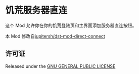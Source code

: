 # 饥荒服务器直连

这个 Mod 允许你在你的饥荒登陆页和主界面添加服务器直连按钮。  

本 Mod 修改自[jupitersh/dst-mod-direct-connect](https://github.com/jupitersh/dst-mod-direct-connect)

## 许可证

Released under the [GNU GENERAL PUBLIC LICENSE](https://www.gnu.org/licenses/gpl-3.0.en.html)  
